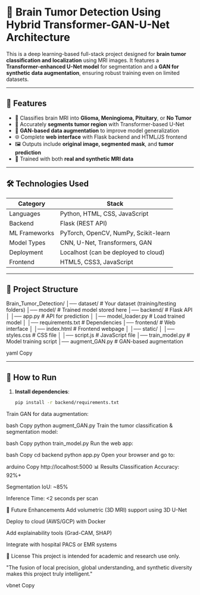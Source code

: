 # 🧠 Brain Tumor Detection Using Hybrid Transformer-GAN-U-Net Architecture

This is a deep learning-based full-stack project designed for **brain tumor classification and localization** using MRI images. It features a **Transformer-enhanced U-Net model** for segmentation and a **GAN for synthetic data augmentation**, ensuring robust training even on limited datasets.

---

## 🚀 Features

- 🎯 Classifies brain MRI into **Glioma, Meningioma, Pituitary**, or **No Tumor**
- 🧠 Accurately **segments tumor region** with Transformer-based U-Net
- 🧬 **GAN-based data augmentation** to improve model generalization
- 🌐 Complete **web interface** with Flask backend and HTML/JS frontend
- 🖼️ Outputs include **original image, segmented mask**, and **tumor prediction**
- 🧪 Trained with both **real and synthetic MRI data**

---

## 🛠️ Technologies Used

| Category       | Stack                                      |
|----------------|--------------------------------------------|
| Languages      | Python, HTML, CSS, JavaScript              |
| Backend        | Flask (REST API)                           |
| ML Frameworks  | PyTorch, OpenCV, NumPy, Scikit-learn       |
| Model Types    | CNN, U-Net, Transformers, GAN              |
| Deployment     | Localhost (can be deployed to cloud)       |
| Frontend       | HTML5, CSS3, JavaScript                    |

---

## 📁 Project Structure

Brain_Tumor_Detection/ │── dataset/ # Your dataset (training/testing folders) │── model/ # Trained model stored here │── backend/ # Flask API │ │── app.py # API for prediction │ │── model_loader.py # Load trained model │ │── requirements.txt # Dependencies │── frontend/ # Web interface │ │── index.html # Frontend webpage │ │── static/ │ │── styles.css # CSS file │ │── script.js # JavaScript file │── train_model.py # Model training script │── augment_GAN.py # GAN-based augmentation

yaml
Copy

---

## 🧪 How to Run

1. **Install dependencies**:
   ```bash
   pip install -r backend/requirements.txt
Train GAN for data augmentation:

bash
Copy
python augment_GAN.py
Train the tumor classification & segmentation model:

bash
Copy
python train_model.py
Run the web app:

bash
Copy
cd backend
python app.py
Open your browser and go to:

arduino
Copy
http://localhost:5000
📊 Results
Classification Accuracy: 92%+

Segmentation IoU: ~85%

Inference Time: <2 seconds per scan

🔮 Future Enhancements
Add volumetric (3D MRI) support using 3D U-Net

Deploy to cloud (AWS/GCP) with Docker

Add explainability tools (Grad-CAM, SHAP)

Integrate with hospital PACS or EMR systems

📄 License
This project is intended for academic and research use only.

"The fusion of local precision, global understanding, and synthetic diversity makes this project truly intelligent."

vbnet
Copy
